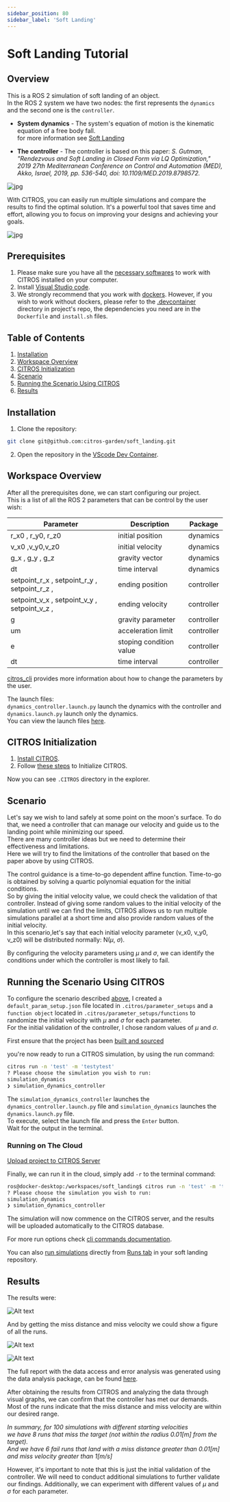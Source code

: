 ```yaml
---
sidebar_position: 80
sidebar_label: 'Soft Landing'
---
```


# Soft Landing Tutorial
## Overview

This is a ROS 2 simulation of soft landing of an object.  
In the ROS 2 system we have two nodes: the first represents the `dynamics` and the second one is the `controller`.
- **System dynamics** - The system's equation of motion is the kinematic equation of a free body fall.  
for more information see [Soft Landing](https://github.com/CITROS-garden/soft_landing)  

- **The controller** - The controller is based on this paper:
*S. Gutman, "Rendezvous and Soft Landing in Closed Form via LQ Optimization," 2019 27th Mediterranean Conference on Control and Automation (MED), Akko, Israel, 2019, pp. 536-540, doi: 10.1109/MED.2019.8798572.*

![jpg](img/soft_landing_control.jpg "soft landing")

With CITROS, you can easily run multiple simulations and compare the results to find the optimal solution. It's a powerful tool that saves time and effort, allowing you to focus on improving your designs and achieving your goals.  

![jpg](img/soft-landing-of-a-spacecraft-on-the-moon.png)

## Prerequisites

1. Please make sure you have all the [necessary softwares](../getting_started/getting_started.md#softwares-to-work-with-citros) to work with CITROS installed on your computer.
2. Install [Visual Studio code](https://code.visualstudio.com/download).
3. We strongly recommend that you work with [dockers](..//dockerfile_overview/dockerfile_overview.md). However, if you wish to work without dockers, please refer to the [.devcontainer](https://github.com/citros-garden/soft_landing/tree/main/.devcontainer) directory in project's repo, the dependencies you need are in the `Dockerfile` and `install.sh` files.

## Table of Contents
1. [Installation](#installation)
2. [Workspace Overview](#workspace-overview)
3. [CITROS Initialization](#citros-initialization)
4. [Scenario](#scenario)
5. [Running the Scenario Using CITROS](#running-the-scenario-using-citros)
6. [Results](#results)

## Installation
   
1. Clone the repository:

 ```sh
 git clone git@github.com:citros-garden/soft_landing.git
   ```
2. Open the repository in the [VScode Dev Container](../getting_started/getting_started.md#open-project-in-vscode-dev-container).

## Workspace Overview
After all the prerequisites done, we can start configuring our project.  
This is a list of all the ROS 2 parameters that can be control by the user wish:



|     Parameter | Description | Package |
| -------- |    ------- |  ------- | 
| r_x0 , r_y0, r_z0 | initial position| dynamics |
| v_x0 ,v_y0,v_z0 | initial velocity |  dynamics |
| g_x , g_y , g_z | gravity vector | dynamics |
| dt | time interval | dynamics |
|  setpoint_r_x , setpoint_r_y , setpoint_r_z , |  ending position |controller |  
|  setpoint_v_x , setpoint_v_y , setpoint_v_z , |  ending velocity |controller |
|  g  | gravity parameter | controller |
| um |  acceleration limit | controller |
| e | stoping condition value | controller |
| dt | time interval | controller |

[citros_cli](/docs_cli/configuration/config_params) provides more information about how to change the parameters by the user.

The launch files:  
 `dynamics_controller.launch.py` launch the dynamics with the controller and `dynamics.launch.py` launch only the dynamics.  
 You can view the launch files [here](https://github.com/citros-garden/soft_landing/tree/main/src/dynamics/launch).

## CITROS Initialization

1. [Install CITROS](../getting_started/getting_started.md#installation).
2. Follow [these steps](/docs_tutorials/getting_started/getting_started.md#initialization) to Initialize CITROS.

Now you can see ```.CITROS``` directory in the explorer. 

## Scenario
Let's say we wish to land safely at some point on the moon's surface. To do that, we need a controller that can manage our velocity and guide us to the landing point while minimizing our speed.  
There are many controller ideas but we need to determine their effectiveness and limitations.  
Here we will try to find the limitations of the controller that based on the paper above by using CITROS.

The control guidance is a time-to-go dependent affine function. Time-to-go is obtained by solving a quartic polynomial equation for the initial conditions.  
So by giving the initial velocity value, we could check the validation of that controller.
Instead of giving some random values to the initial velocity of the simulation until we can find the limits, CITROS allows us to run multiple simulations parallel at a short time and also provide random values of the initial velocity.  
In this scenario,let's say that each initial velocity parameter (v_x0, v_y0, v_z0) will be distributed normally: N($\mu$, $\sigma$).  

By configuring the velocity parameters using $\mu$ and $\sigma$, we can identify the conditions under which the controller is most likely to fail.



## Running the Scenario Using CITROS

To configure the scenario described [above](#scenario), I created a `default_param_setup.json` file located in `.citros/parameter_setups` and a `function object` located in `.citros/parameter_setups/functions` to randomize the initial velocity with $\mu$ and $\sigma$ for each parameter.  
For the initial validation of the controller, I chose random values of $\mu$ and $\sigma$.

First ensure that the project has been [built and sourced](../getting_started/getting_started.md#build-the-project)

you're now ready to run a CITROS simulation, by using the run command:
```sh
citros run -n 'test' -m 'testytest'
? Please choose the simulation you wish to run:  
simulation_dynamics
❯ simulation_dynamics_controller
```

The `simulation_dynamics_controller` launches the `dynamics_controller.launch.py` file and `simulation_dynamics` launches the `dynamics.launch.py` file.  
To execute, select the launch file and press the `Enter` button.  
Wait for the output in the terminal.  

### Running on The Cloud

[Upload project to CITROS Server](../getting_started/getting_started.md#upload-to-citros-server)

Finally, we can run it in the cloud, simply add ```-r``` to the terminal command: 
```bash 
ros@docker-desktop:/workspaces/soft_landing$ citros run -n 'test' -m 'testytest' -r
? Please choose the simulation you wish to run:   
simulation_dynamics
❯ simulation_dynamics_controller
```

The simulation will now commence on the CITROS server, and the results will be uploaded automatically to the CITROS database.

For more run options check [cli commands documentation](/docs_cli/commands/cli_commands#command-run). 

You can also [run simulations](/docs/simulations/sim_step_by_step) directly from [Runs tab](https://citros.io/soft_landing/batch) in your soft landing repository.

## Results

The results were:

![Alt text](img/image-7.png)

And by getting the miss distance and miss velocity we could show a figure of all the runs.  

![Alt text](img/image-8.png)  


![Alt text](img/image.png)

The full report with the data access and error analysis was generated using the data analysis package, can be found [here](https://CITROS.io/soft_landing/blob/main/notebooks/Soft_landing_analysis.ipynb).

After obtaining the results from CITROS and analyzing the data through visual graphs, we can confirm that the controller has met our demands. Most of the runs indicate that the miss distance and miss velocity are within our desired range.  

*In summary, for 100 simulations with different starting velocities*<br />
*we have 8 runs that miss the target (not within the radius 0.01[m] from the target).*<br />
*And we have 6 fail runs that land with a miss distance greater than 0.01[m] and miss velocity greater than 1[m/s]*

However, it's important to note that this is just the initial validation of the controller. We will need to conduct additional simulations to further validate our findings. Additionally, we can experiment with different values of $\mu$ and $\sigma$ for each parameter.   





